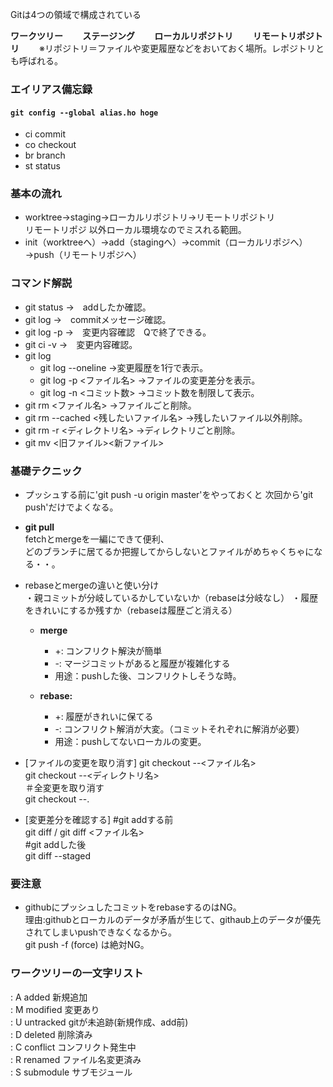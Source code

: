 Gitは4つの領域で構成されている　　

**ワークツリー　　
ステージング　　
ローカルリポジトリ　　
リモートリポジトリ**　　
※リポジトリ＝ファイルや変更履歴などをおいておく場所。レポジトリとも呼ばれる。　　

### エイリアス備忘録
#### `git config --global alias.ho hoge`
- ci commit  
- co checkout  
- br branch  
- st status  

### 基本の流れ
- worktree→staging→ローカルリポジトリ→リモートリポジトリ  
リモートリポジ 以外ローカル環境なのでミスれる範囲。  
- init（worktreeへ）→add（stagingへ）→commit（ローカルリポジへ）→push（リモートリポジへ）  

### コマンド解説
- git status →　addしたか確認。  
- git log    →　commitメッセージ確認。  
- git log -p →　変更内容確認　Qで終了できる。  
- git ci -v  →　変更内容確認。  
- git log  
  - git log --oneline →変更履歴を1行で表示。  
  - git log -p <ファイル名> →ファイルの変更差分を表示。  
  - git log -n <コミット数> →コミット数を制限して表示。  
 - git rm <ファイル名> →ファイルごと削除。
 - git rm --cached <残したいファイル名> →残したいファイル以外削除。
 - git rm -r <ディレクトリ名> →ディレクトリごと削除。
 - git mv <旧ファイル><新ファイル>

### 基礎テクニック　　
- プッシュする前に'git push -u origin master'をやっておくと
次回から'git push'だけでよくなる。  

- **git pull**  
fetchとmergeを一編にできて便利、  
どのブランチに居てるか把握してからしないとファイルがめちゃくちゃになる・・。

- rebaseとmergeの違いと使い分け  
  ・親コミットが分岐しているかしていないか（rebaseは分岐なし）
  ・履歴をきれいにするか残すか（rebaseは履歴ごと消える）
  
  - **merge**
    - +: コンフリクト解決が簡単
    - -: マージコミットがあると履歴が複雑化する
    - 用途：pushした後、コンフリクトしそうな時。

  - **rebase:**
    - +: 履歴がきれいに保てる
    - -: コンフリクト解消が大変。（コミットそれぞれに解消が必要）
    - 用途：pushしてないローカルの変更。

- [ファイルの変更を取り消す]
git checkout --<ファイル名>  
git checkout --<ディレクトリ名>  
＃全変更を取り消す  
git checkout --.  

- [変更差分を確認する]
#git addする前  
git diff / git diff <ファイル名>  
#git addした後  
git diff --staged  

### 要注意
- githubにプッシュしたコミットをrebaseするのはNG。  
理由:githubとローカルのデータが矛盾が生じて、githaub上のデータが優先されてしまいpushできなくなるから。  
git push -f (force) は絶対NG。  
  
### ワークツリーの一文字リスト  
: A	added	新規追加  
: M	modified	変更あり  
: U	untracked	gitが未追跡(新規作成、add前)  
: D	deleted	削除済み  
: C	conflict	コンフリクト発生中  
: R	renamed	ファイル名変更済み  
: S	submodule	サブモジュール  

